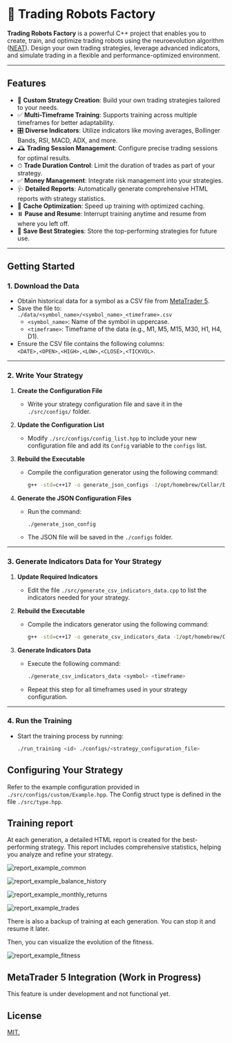 # 🤖 Trading Robots Factory

**Trading Robots Factory** is a powerful C++ project that enables you to create, train, and optimize trading robots using the neuroevolution algorithm ([NEAT](https://fr.wikipedia.org/wiki/Algorithme_NEAT)). Design your own trading strategies, leverage advanced indicators, and simulate trading in a flexible and performance-optimized environment.

---

## Features

- 🔨 **Custom Strategy Creation**: Build your own trading strategies tailored to your needs.
- ✅ **Multi-Timeframe Training**: Supports training across multiple timeframes for better adaptability.
- 🎛 **Diverse Indicators**: Utilize indicators like moving averages, Bollinger Bands, RSI, MACD, ADX, and more.
- 🕰 **Trading Session Management**: Configure precise trading sessions for optimal results.
- ⏱ **Trade Duration Control**: Limit the duration of trades as part of your strategy.
- ✅ **Money Management**: Integrate risk management into your strategies.
- 🩺 **Detailed Reports**: Automatically generate comprehensive HTML reports with strategy statistics.
- 🚀 **Cache Optimization**: Speed up training with optimized caching.
- ⏸️ **Pause and Resume**: Interrupt training anytime and resume from where you left off.
- 📁 **Save Best Strategies**: Store the top-performing strategies for future use.

---

## Getting Started

### 1. Download the Data

- Obtain historical data for a symbol as a CSV file from [MetaTrader 5](https://www.metatrader5.com/fr).
- Save the file to:  
  `./data/<symbol_name>/<symbol_name>_<timeframe>.csv`
  - `<symbol_name>`: Name of the symbol in uppercase.
  - `<timeframe>`: Timeframe of the data (e.g., M1, M5, M15, M30, H1, H4, D1).
- Ensure the CSV file contains the following columns:  
  `<DATE>,<OPEN>,<HIGH>,<LOW>,<CLOSE>,<TICKVOL>`.

---

### 2. Write Your Strategy

1. **Create the Configuration File**  
   - Write your strategy configuration file and save it in the `./src/configs/` folder.

2. **Update the Configuration List**  
   - Modify `./src/configs/config_list.hpp` to include your new configuration file and add its `Config` variable to the `configs` list.

3. **Rebuild the Executable**  
   - Compile the configuration generator using the following command:
  
     ```bash
     g++ -std=c++17 -o generate_json_configs -I/opt/homebrew/Cellar/boost/1.85.0/include src/generate_json_configs.cpp src/symbols.cpp src/configs/*.cpp src/indicators/*.cpp src/neat/*.cpp src/trading/*.cpp src/utils/*.cpp -L/opt/homebrew/lib -lboost_iostreams
     ```

4. **Generate the JSON Configuration Files**  
   - Run the command:
  
     ```bash
     ./generate_json_config
     ```

   - The JSON file will be saved in the `./configs` folder.

---

### 3. Generate Indicators Data for Your Strategy

1. **Update Required Indicators**  
   - Edit the file `./src/generate_csv_indicators_data.cpp` to list the indicators needed for your strategy.

2. **Rebuild the Executable**  
   - Compile the indicators generator using the following command:
  
     ```bash
     g++ -std=c++17 -o generate_csv_indicators_data -I/opt/homebrew/Cellar/boost/1.85.0/include src/generate_csv_indicators_data.cpp src/symbols.cpp src/configs/*.cpp src/indicators/*.cpp src/neat/*.cpp src/trading/*.cpp src/utils/*.cpp -L/opt/homebrew/lib
     ```

3. **Generate Indicators Data**  
   - Execute the following command:
  
     ```bash
     ./generate_csv_indicators_data <symbol> <timeframe>
     ```

   - Repeat this step for all timeframes used in your strategy configuration.

---

### 4. Run the Training

- Start the training process by running:
  
  ```bash
  ./run_training <id> ./configs/<strategy_configuration_file>
  ````

## Configuring Your Strategy

Refer to the example configuration provided in `./src/configs/custom/Example.hpp`.
The Config struct type is defined in the file `./src/type.hpp`.

## Training report

At each generation, a detailed HTML report is created for the best-performing strategy. This report includes comprehensive statistics, helping you analyze and refine your strategy.

![report_example_common](./preview/report_example_common.png)

![report_example_balance_history](./preview/report_example_balance_history.png)

![report_example_monthly_returns](./preview/report_example_monthly_returns.png)

![report_example_trades](./preview/report_example_trades.png)

There is also a backup of training at each generation. You can stop it and resume it later.

Then, you can visualize the evolution of the fitness.

![report_example_fitness](./preview/report_example_fitness.png)

## MetaTrader 5 Integration (Work in Progress)

This feature is under development and not functional yet.
  
## License

[MIT.](./LICENSE)